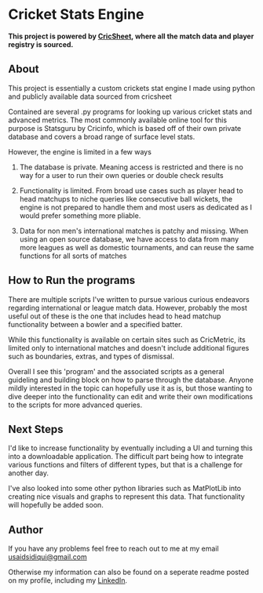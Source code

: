 
# Cricket Stats Engine

**This project is powered by [CricSheet](https://cricsheet.org/), where all the match data and player registry is sourced.**

## About

This project is essentially a custom crickets stat engine I made using python and publicly available data sourced from cricsheet

Contained are several .py programs for looking up various cricket stats and advanced metrics. The most commonly available online tool for this purpose is Statsguru by Cricinfo, which is based off of their own private database and covers a broad range of surface level stats. 

However, the engine is limited in a few ways

1. The database is private. Meaning access is restricted and there is no way for a user to run their own queries or double check results

2. Functionality is limited. From broad use cases such as player head to head matchups to niche queries like consecutive ball wickets, the engine is not prepared to handle them and most users as dedicated as I would prefer something more pliable.

3. Data for non men's international matches is patchy and missing. When using an open source database, we have access to data from many more leagues as well as domestic tournaments, and can reuse the same functions for all sorts of matches

## How to Run the programs

There are multiple scripts I've written to pursue various curious endeavors regarding international or league match data. However, probably the most useful out of these is the one that includes head to head matchup functionality between a bowler and a specified batter. 

While this functionality is available on certain sites such as CricMetric, its limited only to international matches and doesn't include additional figures such as boundaries, extras, and types of dismissal.

Overall I see this 'program' and the associated scripts as a general guideling and building block on how to parse through the database. Anyone mildly interested in the topic can hopefully use it as is, but those wanting to dive deeper into the functionality can edit and write their own modifications to the scripts for more advanced queries.

## Next Steps

I'd like to increase functionality by eventually including a UI and turning this into a downloadable application. The difficult part being how to integrate various functions and filters of different types, but that is a challenge for another day.

I've also looked into some other python libraries such as MatPlotLib into creating nice visuals and graphs to represent this data. That functionality will hopefully be added soon.


## Author

If you have any problems feel free to reach out to me at my email usaidsidiqui@gmail.com

Otherwise my information can also be found on a seperate readme posted on my profile, including my [LinkedIn](https://linkedin.com/in/usaidsiddiqui1).

